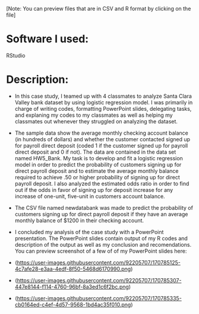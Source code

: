 [Note: You can preview files that are in CSV and R format by clicking on the file]

# Software I used: 
RStudio 

# Description: 
- In this case study, I teamed up with 4 classmates to analyze Santa Clara Valley bank dataset by using logistic regression model. I was primarily in charge of writing codes, formatting PowerPoint slides, delegating tasks, and explaning my codes to my classmates as well as helping my classmates out whenever they struggled on analyzing the dataset. 

- The sample data show the average monthly checking account balance (in hundreds of dollars) and whether the customer contacted signed up for payroll direct deposit (coded 1 if the customer signed up for payroll direct deposit and 0 if not). The data are contained in the data set named HW5_Bank. My task is to develop and fit a logistic regression model in order to predict the probability of customers signing up for direct payroll deposit and to estimate the average monthly balance required to achieve .50 or higher probability of signing up for direct payroll deposit. I also analyzed the estimated odds ratio in order to find out if the odds in favor of signing up for deposit increase for any increase of one-unit, five-unit in customers account balance. 

- The CSV file named newdatabank was made to predict the probability of customers signing up for direct payroll deposit if they have an average monthly balance of $1200 in their checking account. 

- I concluded my analysis of the case study with a PowerPoint presentation. The PowerPoint slides contain output of my R codes and description of the output as well as my conclusion and recomendations. You can preview screenshot of a few of of my PowerPoint slides here: 
- (https://user-images.githubusercontent.com/92205707/170785125-4c7afe28-e3aa-4edf-8f50-5468d6170990.png)
- (https://user-images.githubusercontent.com/92205707/170785307-447e8144-f114-4760-96bf-8a3ed1c6f2bc.png)
- (https://user-images.githubusercontent.com/92205707/170785335-cb0164ed-c4ef-4d57-9568-1bd4ac35f010.png)
